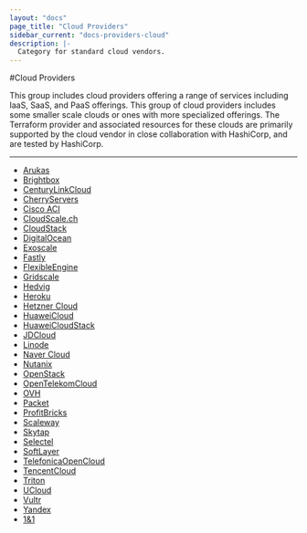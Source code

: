 ```yaml
---
layout: "docs"
page_title: "Cloud Providers"
sidebar_current: "docs-providers-cloud"
description: |-
  Category for standard cloud vendors.
---
```


#Cloud Providers

This group includes cloud providers offering a range of services including IaaS,
SaaS, and PaaS offerings. This group of cloud providers includes some smaller
scale clouds or ones with more specialized offerings. The Terraform provider
and associated resources for these clouds are primarily supported by the cloud
vendor in close collaboration with HashiCorp, and are tested by HashiCorp.

---


- [Arukas](/docs/providers/arukas/index.html)
- [Brightbox](/docs/providers/brightbox/index.html)
- [CenturyLinkCloud](/docs/providers/clc/index.html)
- [CherryServers](/docs/providers/cherryservers/index.html)
- [Cisco ACI](/docs/providers/aci/index.html)
- [CloudScale.ch](/docs/providers/cloudscale/index.html)
- [CloudStack](/docs/providers/cloudstack/index.html)
- [DigitalOcean](/docs/providers/do/index.html)
- [Exoscale](/docs/providers/exoscale/index.html)
- [Fastly](/docs/providers/fastly/index.html)
- [FlexibleEngine](/docs/providers/flexibleengine/index.html)
- [Gridscale](/docs/providers/gridscale/index.html)
- [Hedvig](/docs/providers/hedvig/index.html)
- [Heroku](/docs/providers/heroku/index.html)
- [Hetzner Cloud](/docs/providers/hcloud/index.html)
- [HuaweiCloud](/docs/providers/huaweicloud/index.html)
- [HuaweiCloudStack](/docs/providers/huaweicloudstack/index.html)
- [JDCloud](/docs/providers/jdcloud/index.html)
- [Linode](/docs/providers/linode/index.html)
- [Naver Cloud](/docs/providers/ncloud/index.html)
- [Nutanix](/docs/providers/nutanix/index.html)
- [OpenStack](/docs/providers/openstack/index.html)
- [OpenTelekomCloud](/docs/providers/opentelekomcloud/index.html)
- [OVH](/docs/providers/ovh/index.html)
- [Packet](/docs/providers/packet/index.html)
- [ProfitBricks](/docs/providers/profitbricks/index.html)
- [Scaleway](/docs/providers/scaleway/index.html)
- [Skytap](/docs/providers/skytap/index.html)
- [Selectel](/docs/providers/selectel/index.html)
- [SoftLayer](/docs/providers/softlayer/index.html)
- [TelefonicaOpenCloud](/docs/providers/telefonicaopencloud/index.html)
- [TencentCloud](/docs/providers/tencentcloud/index.html)
- [Triton](/docs/providers/triton/index.html)
- [UCloud](/docs/providers/ucloud/index.html)
- [Vultr](/docs/providers/vultr/index.html)
- [Yandex](/docs/providers/yandex/index.html)
- [1&1](/docs/providers/oneandone/index.html)
